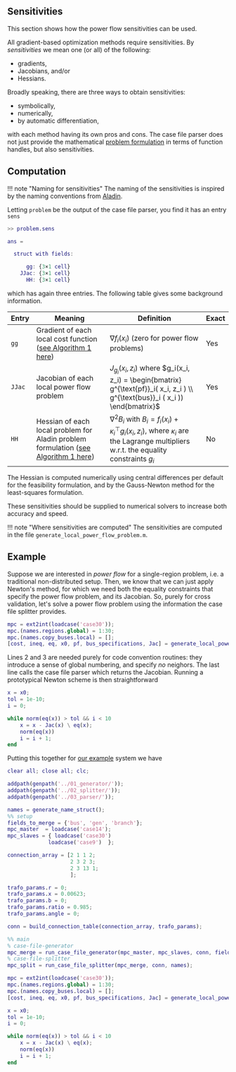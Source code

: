 ## Sensitivities

This section shows how the power flow sensitivities can be used.

All gradient-based optimization methods require sensitivities.
By *sensitivities* we mean one (or all) of the following:

- gradients,
- Jacobians, and/or
- Hessians.

Broadly speaking, there are three ways to obtain sensitivities:

- symbolically,
- numerically,
- by automatic differentiation,

with each method having its own pros and cons.
The case file parser does not just provide the mathematical [problem formulation](problem-formulation.md) in terms of function handles, but also sensitivities.

## Computation

!!! note "Naming for sensitivities"
    The naming of the sensitivities is inspired by the naming conventions from [Aladin](https://github.com/alexe15/ALADIN.m/).

Letting `problem` be the output of the case file parser, you find it has an entry `sens`

```matlab
>> problem.sens

ans = 

  struct with fields:

      gg: {3×1 cell}
    JJac: {3×1 cell}
      HH: {3×1 cell}
```

which has again three entries.
The following table gives some background information.

| Entry | Meaning | Definition | Exact
| --- | --- | --- | --- |
| `gg` | Gradient of each local cost function ([see Algorithm 1 here](https://ieeexplore.ieee.org/stamp/stamp.jsp?arnumber=8450020)) | $\nabla f_i(x_i)$ (zero for power flow problems)| Yes |
| `JJac` | Jacobian of each local power flow problem | $J_{g_i}(x_i, z_i)$ where $g_i(x_i, z_i) = \begin{bmatrix} g^{\text{pf}}_i( x_i, z_i ) \\ g^{\text{bus}}_i ( x_i )) \end{bmatrix}$ | Yes |
| `HH` | Hessian of each local problem for Aladin problem formulation ([see Algorithm 1 here](https://ieeexplore.ieee.org/stamp/stamp.jsp?arnumber=8450020))| $\nabla^2 B_i$ with $B_i = f_i(x_i) + \kappa_i^\top g_i(x_i, z_i)$, where $\kappa_i$ are the Lagrange multipliers w.r.t. the equality constraints $g_i$ | No |

The Hessian is computed numerically using central differences per default for the feasibility formulation, and by the Gauss-Newton method for the least-squares formulation.

These sensitivities should be supplied to numerical solvers to increase both accuracy and speed.

!!! note "Where sensitivities are computed"
    The sensitivities are computed in the file `generate_local_power_flow_problem.m`.

## Example

Suppose we are interested in *power flow* for a single-region problem, i.e. a traditional non-distributed setup.
Then, we know that we can just apply Newton's method, for which we need both the equality constraints that specify the power flow problem, and its Jacobian.
So, purely for cross validation, let's solve a power flow problem using the information the case file splitter provides.

```matlab
mpc = ext2int(loadcase('case30'));
mpc.(names.regions.global) = 1:30;
mpc.(names.copy_buses.local) = [];
[cost, ineq, eq, x0, pf, bus_specifications, Jac] = generate_local_power_flow_problem(mpc, names, 'not_required', 'feasibility');
```

Lines 2 and 3 are needed purely for code convention routines: they introduce a sense of global numbering, and specify *no* neighors.
The last line calls the case file parser which returns the Jacobian.
Running a prototypical Newton scheme is then straightforward

```matlab
x = x0;
tol = 1e-10;
i = 0;

while norm(eq(x)) > tol && i < 10
    x = x - Jac(x) \ eq(x);
    norm(eq(x))
    i = i + 1;
end
```
Putting this together for [our example](example.md) system we have

```matlab
clear all; close all; clc;

addpath(genpath('../01_generator/'));
addpath(genpath('../02_splitter/'));
addpath(genpath('../03_parser/'));

names = generate_name_struct();
%% setup
fields_to_merge = {'bus', 'gen', 'branch'};
mpc_master  = loadcase('case14');
mpc_slaves = { loadcase('case30')
             loadcase('case9')  };

connection_array = [2 1 1 2;
                    2 3 2 3; 
                    2 3 13 1;
                    ];

trafo_params.r = 0;
trafo_params.x = 0.00623;
trafo_params.b = 0;
trafo_params.ratio = 0.985;
trafo_params.angle = 0;

conn = build_connection_table(connection_array, trafo_params);

%% main
% case-file-generator
mpc_merge = run_case_file_generator(mpc_master, mpc_slaves, conn, fields_to_merge, names);
% case-file-splitter
mpc_split = run_case_file_splitter(mpc_merge, conn, names);

mpc = ext2int(loadcase('case30'));
mpc.(names.regions.global) = 1:30;
mpc.(names.copy_buses.local) = [];
[cost, ineq, eq, x0, pf, bus_specifications, Jac] = generate_local_power_flow_problem(mpc, names, 'my_postfix', 'feasibility');

x = x0;
tol = 1e-10;
i = 0;

while norm(eq(x)) > tol && i < 10
    x = x - Jac(x) \ eq(x);
    norm(eq(x))
    i = i + 1;
end
```







